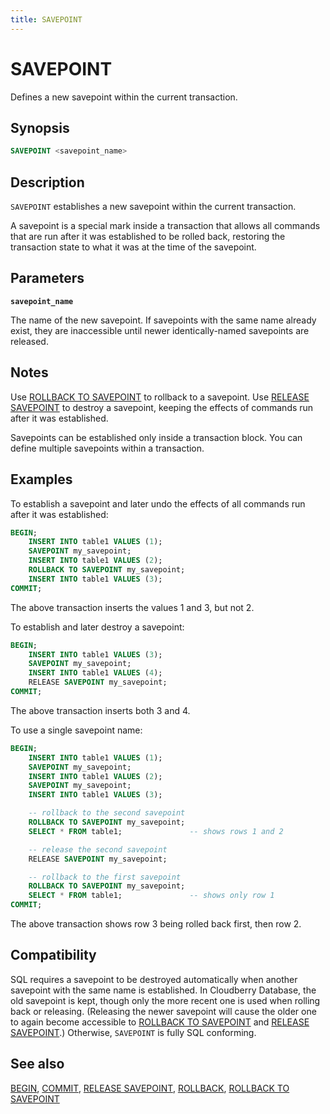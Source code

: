 ```yaml
---
title: SAVEPOINT
---
```


# SAVEPOINT

Defines a new savepoint within the current transaction.

## Synopsis

```sql
SAVEPOINT <savepoint_name>
```

## Description

`SAVEPOINT` establishes a new savepoint within the current transaction.

A savepoint is a special mark inside a transaction that allows all commands that are run after it was established to be rolled back, restoring the transaction state to what it was at the time of the savepoint.

## Parameters

**`savepoint_name`**

The name of the new savepoint. If savepoints with the same name already exist, they are inaccessible until newer identically-named savepoints are released.

## Notes

Use [ROLLBACK TO SAVEPOINT](/i18n/zh/docusaurus-plugin-content-docs/current/sql-stmts/sql-stmt-rollback-to-savepoint.md) to rollback to a savepoint. Use [RELEASE SAVEPOINT](/i18n/zh/docusaurus-plugin-content-docs/current/sql-stmts/sql-stmt-release-savepoint.md) to destroy a savepoint, keeping the effects of commands run after it was established.

Savepoints can be established only inside a transaction block. You can define multiple savepoints within a transaction.

## Examples

To establish a savepoint and later undo the effects of all commands run after it was established:

```sql
BEGIN;
    INSERT INTO table1 VALUES (1);
    SAVEPOINT my_savepoint;
    INSERT INTO table1 VALUES (2);
    ROLLBACK TO SAVEPOINT my_savepoint;
    INSERT INTO table1 VALUES (3);
COMMIT;
```

The above transaction inserts the values 1 and 3, but not 2.

To establish and later destroy a savepoint:

```sql
BEGIN;
    INSERT INTO table1 VALUES (3);
    SAVEPOINT my_savepoint;
    INSERT INTO table1 VALUES (4);
    RELEASE SAVEPOINT my_savepoint;
COMMIT;
```

The above transaction inserts both 3 and 4.

To use a single savepoint name:

``` sql
BEGIN;
    INSERT INTO table1 VALUES (1);
    SAVEPOINT my_savepoint;
    INSERT INTO table1 VALUES (2);
    SAVEPOINT my_savepoint;
    INSERT INTO table1 VALUES (3);

    -- rollback to the second savepoint
    ROLLBACK TO SAVEPOINT my_savepoint;
    SELECT * FROM table1;               -- shows rows 1 and 2

    -- release the second savepoint
    RELEASE SAVEPOINT my_savepoint;

    -- rollback to the first savepoint
    ROLLBACK TO SAVEPOINT my_savepoint;
    SELECT * FROM table1;               -- shows only row 1
COMMIT;
```

The above transaction shows row 3 being rolled back first, then row 2.

## Compatibility

SQL requires a savepoint to be destroyed automatically when another savepoint with the same name is established. In Cloudberry Database, the old savepoint is kept, though only the more recent one is used when rolling back or releasing. (Releasing the newer savepoint will cause the older one to again become accessible to [ROLLBACK TO SAVEPOINT](/i18n/zh/docusaurus-plugin-content-docs/current/sql-stmts/sql-stmt-rollback-to-savepoint.md) and [RELEASE SAVEPOINT](/i18n/zh/docusaurus-plugin-content-docs/current/sql-stmts/sql-stmt-release-savepoint.md).) Otherwise, `SAVEPOINT` is fully SQL conforming.

## See also

[BEGIN](/i18n/zh/docusaurus-plugin-content-docs/current/sql-stmts/sql-stmt-begin.md), [COMMIT](/i18n/zh/docusaurus-plugin-content-docs/current/sql-stmts/sql-stmt-commit.md), [RELEASE SAVEPOINT](/i18n/zh/docusaurus-plugin-content-docs/current/sql-stmts/sql-stmt-release-savepoint.md), [ROLLBACK](/i18n/zh/docusaurus-plugin-content-docs/current/sql-stmts/sql-stmt-rollback.md), [ROLLBACK TO SAVEPOINT](/i18n/zh/docusaurus-plugin-content-docs/current/sql-stmts/sql-stmt-rollback-to-savepoint.md)
